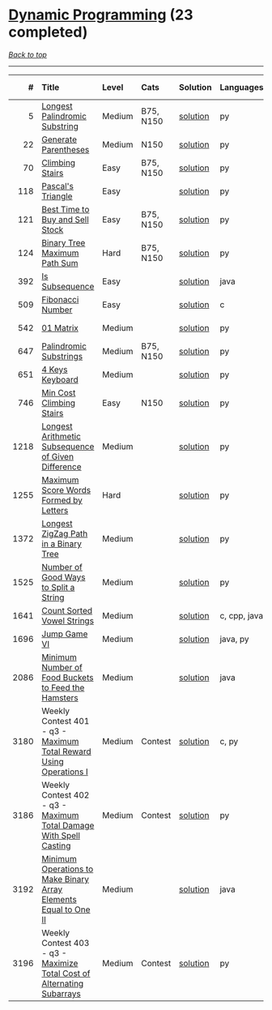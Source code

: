 # [Dynamic Programming](<https://leetcode.com/tag/Dynamic-Programming/>) (23 completed)

*[Back to top](<../../README.md>)*

------

|    # | Title                                                                                                                                                                | Level   | Cats      | Solution                                                                                    | Languages    | Date Complete   |
|-----:|:---------------------------------------------------------------------------------------------------------------------------------------------------------------------|:--------|:----------|:--------------------------------------------------------------------------------------------|:-------------|:----------------|
|    5 | [Longest Palindromic Substring](<https://leetcode.com/problems/longest-palindromic-substring>)                                                                       | Medium  | B75, N150 | [solution](<../_5. Longest Palindromic Substring.md>)                                       | py           | Jul 05, 2024    |
|   22 | [Generate Parentheses](<https://leetcode.com/problems/generate-parentheses>)                                                                                         | Medium  | N150      | [solution](<../_22. Generate Parentheses.md>)                                               | py           | Jun 13, 2024    |
|   70 | [Climbing Stairs](<https://leetcode.com/problems/climbing-stairs>)                                                                                                   | Easy    | B75, N150 | [solution](<../_70. Climbing Stairs.md>)                                                    | py           | May 22, 2024    |
|  118 | [Pascal's Triangle](<https://leetcode.com/problems/pascals-triangle>)                                                                                                | Easy    |           | [solution](<../_118. Pascal's Triangle.md>)                                                 | py           | May 22, 2024    |
|  121 | [Best Time to Buy and Sell Stock](<https://leetcode.com/problems/best-time-to-buy-and-sell-stock>)                                                                   | Easy    | B75, N150 | [solution](<../_121. Best Time to Buy and Sell Stock.md>)                                   | py           | Jul 03, 2024    |
|  124 | [Binary Tree Maximum Path Sum](<https://leetcode.com/problems/binary-tree-maximum-path-sum>)                                                                         | Hard    | B75, N150 | [solution](<../_124. Binary Tree Maximum Path Sum.md>)                                      | py           | Jul 04, 2024    |
|  392 | [Is Subsequence](<https://leetcode.com/problems/is-subsequence>)                                                                                                     | Easy    |           | [solution](<../_392. Is Subsequence.md>)                                                    | java         | Jun 22, 2024    |
|  509 | [Fibonacci Number](<https://leetcode.com/problems/fibonacci-number>)                                                                                                 | Easy    |           | [solution](<../_509. Fibonacci Number.md>)                                                  | c            | Jun 17, 2024    |
|  542 | [01 Matrix](<https://leetcode.com/problems/01-matrix>)                                                                                                               | Medium  |           | [solution](<../_542. 01 Matrix.md>)                                                         | py           | Jun 26, 2024    |
|  647 | [Palindromic Substrings](<https://leetcode.com/problems/palindromic-substrings>)                                                                                     | Medium  | B75, N150 | [solution](<../_647. Palindromic Substrings.md>)                                            | py           | Jul 05, 2024    |
|  651 | [4 Keys Keyboard](<https://leetcode.com/problems/4-keys-keyboard>)                                                                                                   | Medium  |           | [solution](<../_651. 4 Keys Keyboard.md>)                                                   | py           | May 29, 2024    |
|  746 | [Min Cost Climbing Stairs](<https://leetcode.com/problems/min-cost-climbing-stairs>)                                                                                 | Easy    | N150      | [solution](<../_746. Min Cost Climbing Stairs.md>)                                          | py           | Jul 05, 2024    |
| 1218 | [Longest Arithmetic Subsequence of Given Difference](<https://leetcode.com/problems/longest-arithmetic-subsequence-of-given-difference>)                             | Medium  |           | [solution](<../_1218. Longest Arithmetic Subsequence of Given Difference.md>)               | py           | May 31, 2024    |
| 1255 | [Maximum Score Words Formed by Letters](<https://leetcode.com/problems/maximum-score-words-formed-by-letters>)                                                       | Hard    |           | [solution](<../_1255. Maximum Score Words Formed by Letters.md>)                            | py           | Jun 15, 2024    |
| 1372 | [Longest ZigZag Path in a Binary Tree](<https://leetcode.com/problems/longest-zigzag-path-in-a-binary-tree>)                                                         | Medium  |           | [solution](<../_1372. Longest ZigZag Path in a Binary Tree.md>)                             | py           | Jul 05, 2024    |
| 1525 | [Number of Good Ways to Split a String](<https://leetcode.com/problems/number-of-good-ways-to-split-a-string>)                                                       | Medium  |           | [solution](<../_1525. Number of Good Ways to Split a String.md>)                            | py           | Jun 01, 2024    |
| 1641 | [Count Sorted Vowel Strings](<https://leetcode.com/problems/count-sorted-vowel-strings>)                                                                             | Medium  |           | [solution](<../_1641. Count Sorted Vowel Strings.md>)                                       | c, cpp, java | Jun 24, 2024    |
| 1696 | [Jump Game VI](<https://leetcode.com/problems/jump-game-vi>)                                                                                                         | Medium  |           | [solution](<../_1696. Jump Game VI.md>)                                                     | java, py     | Jul 03, 2024    |
| 2086 | [Minimum Number of Food Buckets to Feed the Hamsters](<https://leetcode.com/problems/minimum-number-of-food-buckets-to-feed-the-hamsters>)                           | Medium  |           | [solution](<../_2086. Minimum Number of Food Buckets to Feed the Hamsters.md>)              | java         | Jul 01, 2024    |
| 3180 | Weekly Contest 401 - q3 - [Maximum Total Reward Using Operations I](<https://leetcode.com/problems/maximum-total-reward-using-operations-i>)                         | Medium  | Contest   | [solution](<../_3180. Maximum Total Reward Using Operations I.md>)                          | c, py        | Jul 07, 2024    |
| 3186 | Weekly Contest 402 - q3 - [Maximum Total Damage With Spell Casting](<https://leetcode.com/problems/maximum-total-damage-with-spell-casting>)                         | Medium  | Contest   | [solution](<../_3186. Maximum Total Damage With Spell Casting.md>)                          | py           | Jul 07, 2024    |
| 3192 | [Minimum Operations to Make Binary Array Elements Equal to One II](<https://leetcode.com/problems/minimum-operations-to-make-binary-array-elements-equal-to-one-ii>) | Medium  |           | [solution](<../_3192. Minimum Operations to Make Binary Array Elements Equal to One II.md>) | java         | Jun 22, 2024    |
| 3196 | Weekly Contest 403 - q3 - [Maximize Total Cost of Alternating Subarrays](<https://leetcode.com/problems/maximize-total-cost-of-alternating-subarrays>)               | Medium  | Contest   | [solution](<../_3196. Maximize Total Cost of Alternating Subarrays.md>)                     | py           | Jul 07, 2024    |